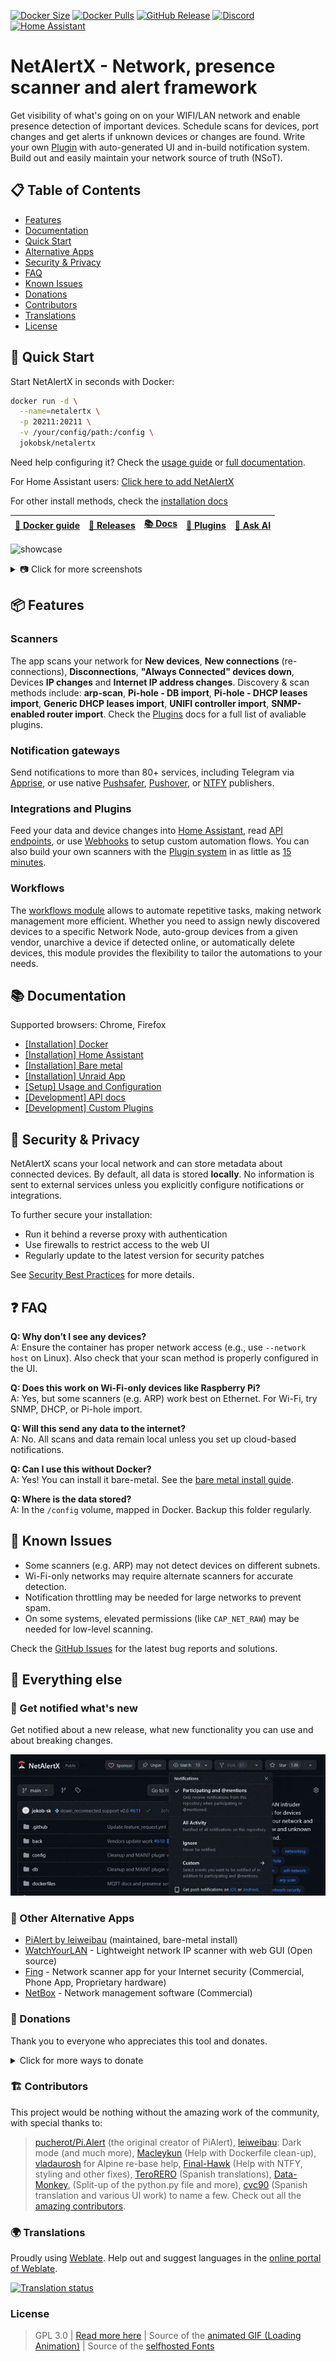 [![Docker Size](https://img.shields.io/docker/image-size/jokobsk/netalertx?label=Size&logo=Docker&color=0aa8d2&logoColor=fff&style=for-the-badge)](https://hub.docker.com/r/jokobsk/netalertx)
[![Docker Pulls](https://img.shields.io/docker/pulls/jokobsk/netalertx?label=Pulls&logo=docker&color=0aa8d2&logoColor=fff&style=for-the-badge)](https://hub.docker.com/r/jokobsk/netalertx)
[![GitHub Release](https://img.shields.io/github/v/release/jokob-sk/NetAlertX?color=0aa8d2&logoColor=fff&logo=GitHub&style=for-the-badge)](https://github.com/jokob-sk/NetAlertX/releases)
[![Discord](https://img.shields.io/discord/1274490466481602755?color=0aa8d2&logoColor=fff&logo=Discord&style=for-the-badge)](https://discord.gg/NczTUTWyRr)
[![Home Assistant](https://img.shields.io/badge/Repo-blue?logo=home-assistant&style=for-the-badge&color=0aa8d2&logoColor=fff&label=Add)](https://my.home-assistant.io/redirect/supervisor_add_addon_repository/?repository_url=https%3A%2F%2Fgithub.com%2Falexbelgium%2Fhassio-addons)

# NetAlertX - Network, presence scanner and alert framework

Get visibility of what's going on on your WIFI/LAN network and enable presence detection of important devices. Schedule scans for devices, port changes and get alerts if unknown devices or changes are found. Write your own [Plugin](https://github.com/jokob-sk/NetAlertX/tree/main/docs/PLUGINS.md#readme) with auto-generated UI and in-build notification system. Build out and easily maintain your network source of truth (NSoT).

## 📋 Table of Contents

- [Features](#-features)
- [Documentation](#-documentation)
- [Quick Start](#-quick-start)
- [Alternative Apps](#-other-alternative-apps)
- [Security & Privacy](#-security--privacy)
- [FAQ](#-faq)
- [Known Issues](#-known-issues)
- [Donations](#-donations)
- [Contributors](#-contributors)
- [Translations](#-translations)
- [License](#license)


## 🚀 Quick Start

Start NetAlertX in seconds with Docker:

```bash
docker run -d \
  --name=netalertx \
  -p 20211:20211 \
  -v /your/config/path:/config \
  jokobsk/netalertx
```

Need help configuring it? Check the [usage guide](https://github.com/jokob-sk/NetAlertX/blob/main/docs/README.md) or [full documentation](https://jokob-sk.github.io/NetAlertX/).

For Home Assistant users: [Click here to add NetAlertX](https://my.home-assistant.io/redirect/supervisor_add_addon_repository/?repository_url=https%3A%2F%2Fgithub.com%2Falexbelgium%2Fhassio-addons)

For other install methods, check the [installation docs](#-documentation)


| [📑 Docker guide](https://github.com/jokob-sk/NetAlertX/blob/main/dockerfiles/README.md) | [🚀 Releases](https://github.com/jokob-sk/NetAlertX/releases) | [📚 Docs](https://jokob-sk.github.io/NetAlertX/) | [🔌 Plugins](https://github.com/jokob-sk/NetAlertX/blob/main/docs/PLUGINS.md) | [🤖 Ask AI](https://gurubase.io/g/netalertx)
|----------------------| ----------------------|  ----------------------| ----------------------| ----------------------| 

![showcase][showcase] 

<details>
  <summary>📷 Click for more screenshots</summary>

  | ![Main screen][main] | ![device_details 1][device_details]  | ![Screen network][network] |
  |----------------------|----------------------|----------------------|
  | ![presence][presence] | ![maintenance][maintenance] | ![settings][settings]  |
  | ![sync_hub][sync_hub] | ![report1][report1] | ![device_nmap][device_nmap]  |

  Head to [https://netalertx.com/](https://netalertx.com/) for even more gifs and screenshots 📷.

</details>

## 📦 Features

### Scanners

The app scans your network for **New devices**, **New connections** (re-connections), **Disconnections**, **"Always Connected" devices down**, Devices **IP changes** and **Internet IP address changes**. Discovery & scan methods include: **arp-scan**,  **Pi-hole - DB import**,  **Pi-hole - DHCP leases import**, **Generic DHCP leases import**, **UNIFI controller import**, **SNMP-enabled router import**. Check the [Plugins](https://github.com/jokob-sk/NetAlertX/tree/main/docs/PLUGINS.md#readme) docs for a full list of avaliable plugins. 

### Notification gateways

Send notifications to more than 80+ services, including Telegram via [Apprise](https://hub.docker.com/r/caronc/apprise), or use native [Pushsafer](https://www.pushsafer.com/), [Pushover](https://www.pushover.net/), or [NTFY](https://ntfy.sh/) publishers. 

### Integrations and Plugins

Feed your data and device changes into [Home Assistant](https://github.com/jokob-sk/NetAlertX/blob/main/docs/HOME_ASSISTANT.md), read [API endpoints](https://github.com/jokob-sk/NetAlertX/blob/main/docs/API.md), or use [Webhooks](https://github.com/jokob-sk/NetAlertX/blob/main/docs/WEBHOOK_N8N.md) to setup custom automation flows. You can also 
build your own scanners with the [Plugin system](https://github.com/jokob-sk/NetAlertX/tree/main/docs/PLUGINS.md#readme) in as little as [15 minutes](https://www.youtube.com/watch?v=cdbxlwiWhv8).

### Workflows

The [workflows module](https://github.com/jokob-sk/NetAlertX/blob/main/docs/WORKFLOWS.md) allows to automate repetitive tasks, making network management more efficient. Whether you need to assign newly discovered devices to a specific Network Node, auto-group devices from a given vendor, unarchive a device if detected online, or automatically delete devices, this module provides the flexibility to tailor the automations to your needs.


## 📚 Documentation
<!--- --------------------------------------------------------------------- --->

Supported browsers: Chrome, Firefox

- [[Installation] Docker](https://github.com/jokob-sk/NetAlertX/blob/main/dockerfiles/README.md) 
- [[Installation] Home Assistant](https://github.com/alexbelgium/hassio-addons/tree/master/netalertx) 
- [[Installation] Bare metal](https://github.com/jokob-sk/NetAlertX/blob/main/docs/HW_INSTALL.md) 
- [[Installation] Unraid App](https://unraid.net/community/apps) 
- [[Setup] Usage and Configuration](https://github.com/jokob-sk/NetAlertX/blob/main/docs/README.md)
- [[Development] API docs](https://github.com/jokob-sk/NetAlertX/blob/main/docs/API.md)
- [[Development] Custom Plugins](https://github.com/jokob-sk/NetAlertX/blob/main/docs/PLUGINS_DEV.md)


## 🔐 Security & Privacy

NetAlertX scans your local network and can store metadata about connected devices. By default, all data is stored **locally**. No information is sent to external services unless you explicitly configure notifications or integrations.

To further secure your installation:
- Run it behind a reverse proxy with authentication
- Use firewalls to restrict access to the web UI
- Regularly update to the latest version for security patches

See [Security Best Practices](https://github.com/jokob-sk/NetAlertX/wiki/Security) for more details.


## ❓ FAQ

**Q: Why don’t I see any devices?**  
A: Ensure the container has proper network access (e.g., use `--network host` on Linux). Also check that your scan method is properly configured in the UI.

**Q: Does this work on Wi-Fi-only devices like Raspberry Pi?**  
A: Yes, but some scanners (e.g. ARP) work best on Ethernet. For Wi-Fi, try SNMP, DHCP, or Pi-hole import.

**Q: Will this send any data to the internet?**  
A: No. All scans and data remain local unless you set up cloud-based notifications.

**Q: Can I use this without Docker?**  
A: Yes! You can install it bare-metal. See the [bare metal install guide](https://github.com/jokob-sk/NetAlertX/blob/main/docs/HW_INSTALL.md).

**Q: Where is the data stored?**  
A: In the `/config` volume, mapped in Docker. Backup this folder regularly.


## 🐞 Known Issues

- Some scanners (e.g. ARP) may not detect devices on different subnets.
- Wi-Fi-only networks may require alternate scanners for accurate detection.
- Notification throttling may be needed for large networks to prevent spam.
- On some systems, elevated permissions (like `CAP_NET_RAW`) may be needed for low-level scanning.

Check the [GitHub Issues](https://github.com/jokob-sk/NetAlertX/issues) for the latest bug reports and solutions.

## 📃 Everything else
<!--- --------------------------------------------------------------------- --->

### 📧 Get notified what's new

Get notified about a new release, what new functionality you can use and about breaking changes. 

![Follow and star][follow_star] 

### 🔀 Other Alternative Apps

- [PiAlert by leiweibau](https://github.com/leiweibau/Pi.Alert/) (maintained, bare-metal install)
- [WatchYourLAN](https://github.com/aceberg/WatchYourLAN) - Lightweight network IP scanner with web GUI (Open source)
- [Fing](https://www.fing.com/) - Network scanner app for your Internet security (Commercial, Phone App, Proprietary hardware)
- [NetBox](https://netboxlabs.com/) - Network management software (Commercial)

### 💙 Donations

Thank you to everyone who appreciates this tool and donates. 

<details>
  <summary>Click for more ways to donate</summary>
  
  <hr>

  | [![GitHub](https://i.imgur.com/emsRCPh.png)](https://github.com/sponsors/jokob-sk) | [![Buy Me A Coffee](https://i.imgur.com/pIM6YXL.png)](https://www.buymeacoffee.com/jokobsk) | [![Patreon](https://i.imgur.com/MuYsrq1.png)](https://www.patreon.com/user?u=84385063) | 
| --- | --- | --- | 

  - Bitcoin: `1N8tupjeCK12qRVU2XrV17WvKK7LCawyZM`
  - Ethereum: `0x6e2749Cb42F4411bc98501406BdcD82244e3f9C7`

  📧 Email me at [jokob@duck.com](mailto:jokob@duck.com?subject=NetAlertX) if you want to get in touch or if I should add other sponsorship platforms.

</details>

### 🏗 Contributors

This project would be nothing without the amazing work of the community, with special thanks to: 

> [pucherot/Pi.Alert](https://github.com/pucherot/Pi.Alert) (the original creator of PiAlert), [leiweibau](https://github.com/leiweibau/Pi.Alert): Dark mode (and much more), [Macleykun](https://github.com/Macleykun) (Help with Dockerfile clean-up), [vladaurosh](https://github.com/vladaurosh) for Alpine re-base help, [Final-Hawk](https://github.com/Final-Hawk) (Help with NTFY, styling and other fixes), [TeroRERO](https://github.com/terorero) (Spanish translations), [Data-Monkey](https://github.com/Data-Monkey), (Split-up of the python.py file and more), [cvc90](https://github.com/cvc90) (Spanish translation and various UI work) to name a few. Check out all the [amazing contributors](https://github.com/jokob-sk/NetAlertX/graphs/contributors). 

### 🌍 Translations 

Proudly using [Weblate](https://hosted.weblate.org/projects/pialert/). Help out and suggest languages in the [online portal of Weblate](https://hosted.weblate.org/projects/pialert/core/).

<a href="https://hosted.weblate.org/engage/pialert/">
  <img src="https://hosted.weblate.org/widget/pialert/core/multi-auto.svg" alt="Translation status" />
</a>

### License
>  GPL 3.0 | [Read more here](LICENSE.txt) | Source of the [animated GIF (Loading Animation)](https://commons.wikimedia.org/wiki/File:Loading_Animation.gif) | Source of the [selfhosted Fonts](https://github.com/adobe-fonts/source-sans)


<!--- --------------------------------------------------------------------- --->
[main]:                     ./docs/img/devices_split.png                  "Main screen"
[device_details]:           ./docs/img/device_details.png                 "Screen 1"
[events]:                   ./docs/img/events.png                         "Screen 2"
[presence]:                 ./docs/img/presence.png                       "Screen 3"
[maintenance]:              ./docs/img/maintenance.png                    "Screen 4"
[network]:                  ./docs/img/network.png                        "Screen 5"
[settings]:                 ./docs/img/settings.png                       "Screen 6"
[showcase]:                 ./docs/img/showcase.gif                       "Screen 6"
[sync_hub]:                 ./docs/img/sync_hub.png                       "Screen 8"
[notification_center]:      ./docs/img/notification_center.png            "Screen 8"
[sent_reports_text]:        ./docs/img/sent_reports_text.png              "Screen 8"
[device_nmap]:              ./docs/img/device_nmap.png                    "Screen 9"
[report1]:                  ./docs/img/report_sample.png                  "Report sample 1"
[main_dark]:                /docs/img/1_devices_dark.jpg                  "Main screen dark"
[maintain_dark]:            /docs/img/5_maintain.jpg                      "Maintain screen dark"
[follow_star]:              /docs/img/Follow_Releases_and_Star.gif        "Follow and Star"
